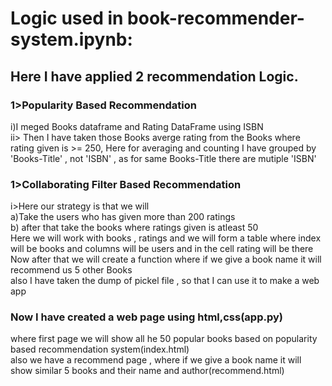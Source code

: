 <h1>Logic used in book-recommender-system.ipynb:</h1>
<h2> Here I have applied 2 recommendation Logic. </h2>
<h3> 1>Popularity Based Recommendation </h3>
<p>i)I meged Books dataframe and Rating DataFrame using ISBN<br>
 ii> Then I have taken those Books averge rating from the Books where rating given is >= 250, Here for averaging and counting I have grouped by 'Books-Title' , not 'ISBN' , as for same Books-Title there are mutiple 'ISBN' </p>

 <h3> 1>Collaborating Filter Based Recommendation </h3>
 <p>
  i>Here our strategy is that we will<br>
     a)Take the users who has given more than 200 ratings<br>
     b) after that take the books where ratings given is atleast 50<br>
Here we will work with books , ratings and we will form a table where index will be books and columns will be users and in the cell rating will be there<br>
  Now after that we will create a function where if we give a book name it will recommend us 5 other Books<br>
  also I have taken the dump of pickel file , so that I can use it to make a web app
 </p>

 <h3>Now I have created a web page using html,css(app.py) </h3>
  <p>where first page we will show all he 50 popular books based on popularity based recommendation system(index.html)<br>
  also we have a recommend page , where if we give a book name it will show similar 5 books and their name and author(recommend.html)</p>

